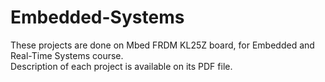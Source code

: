 # Embedded-Systems
These projects are done on Mbed FRDM KL25Z board, for Embedded and Real-Time Systems course.<br/>
Description of each project is available on its PDF file.

